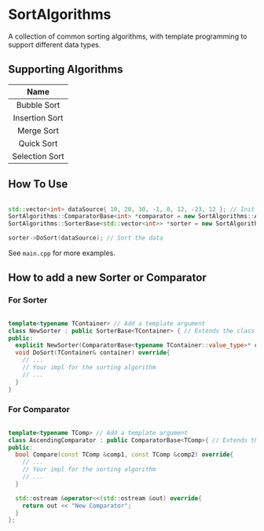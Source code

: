 # SortAlgorithms

A collection of common sorting algorithms, with template programming to support different data types.

## Supporting Algorithms

|         Name        |
|:-------------------:|
|     Bubble Sort     |
|    Insertion Sort   |
|      Merge Sort     |
|      Quick Sort     |
|    Selection Sort   |

## How To Use

```c++

std::vector<int> dataSource{ 10, 20, 30, -1, 0, 12, -23, 12 }; // Init the data source
SortAlgorithms::ComparatorBase<int> *comparator = new SortAlgorithms::AscendingComparator<int>(); // Init the comparator, either ascending or descending
SortAlgorithms::SorterBase<std::vector<int>> *sorter = new SortAlgorithms::BubbleSorter<std::vector<int>>(comparator); // Init the sorter

sorter->DoSort(dataSource); // Sort the data

```

See `main.cpp` for more examples.

## How to add a new Sorter or Comparator

### For Sorter

```c++

template<typename TContainer> // Add a template argument
class NewSorter : public SorterBase<TContainer> { // Extends the class from SorterBase<TContainer>
public:
  explicit NewSorter(ComparatorBase<typename TContainer::value_type>* comparator)  : SorterBase<TContainer>(comparator){}
  void DoSort(TContainer& container) override{
    // ...
    // Your impl for the sorting algorithm
    // ...
  }
}

```

### For Comparator

```c++

template<typename TComp> // Add a template argument
class AscendingComparator : public ComparatorBase<TComp>{ // Extends the class from ComparatorBase<TComp>
public:
  bool Compare(const TComp &comp1, const TComp &comp2) override{
    // ...
    // Your impl for the sorting algorithm
    // ...
  }

  std::ostream &operator<<(std::ostream &out) override{
    return out << "New Comparator";
  }
};

```
